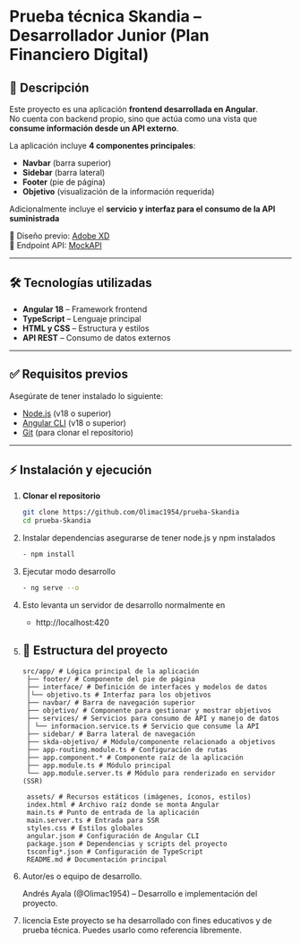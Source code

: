 # Prueba técnica Skandia – Desarrollador Junior (Plan Financiero Digital)

## 📌 Descripción
Este proyecto es una aplicación **frontend desarrollada en Angular**.  
No cuenta con backend propio, sino que actúa como una vista que **consume información desde un API externo**.  

La aplicación incluye **4 componentes principales**:
- **Navbar** (barra superior)  
- **Sidebar** (barra lateral)  
- **Footer** (pie de página)  
- **Objetivo** (visualización de la información requerida)  

Adicionalmente incluye el **servicio y interfaz para el consumo de la API suministrada**

🔗 Diseño previo: [Adobe XD](https://xd.adobe.com/view/7520751b-2b53-4b0f-9613-527817e8cc92-2073/specs/)  
🔗 Endpoint API: [MockAPI](https://62e152f8fa99731d75d44571.mockapi.io/api/v1/test-front-end-skandia/cards)

---
## 🛠 Tecnologías utilizadas
- **Angular 18** – Framework frontend  
- **TypeScript** – Lenguaje principal  
- **HTML y CSS** – Estructura y estilos  
- **API REST** – Consumo de datos externos  

---

## ✅ Requisitos previos
Asegúrate de tener instalado lo siguiente:  

- [Node.js](https://nodejs.org/) (v18 o superior)  
- [Angular CLI](https://angular.dev/tools/cli) (v18 o superior)  
- [Git](https://git-scm.com/) (para clonar el repositorio)  

---

## ⚡ Instalación y ejecución

1. **Clonar el repositorio**
   ```bash
   git clone https://github.com/Olimac1954/prueba-Skandia
   cd prueba-Skandia

2. Instalar dependencias
    asegurarse de tener node.js y npm instalados
    ```bash
    - npm install

3. Ejecutar modo desarrollo
    ```bash
    - ng serve --o 

4. Esto levanta un servidor de desarrollo normalmente en 
    - http://localhost:420

5. ## 📂 Estructura del proyecto
       src/app/ # Lógica principal de la aplicación
        ├── footer/ # Componente del pie de página
        ├── interface/ # Definición de interfaces y modelos de datos
        │└── objetivo.ts # Interfaz para los objetivos
        ├── navbar/ # Barra de navegación superior
        ├── objetivo/ # Componente para gestionar y mostrar objetivos
        ├── services/ # Servicios para consumo de API y manejo de datos
        │ └── informacion.service.ts # Servicio que consume la API
        ├── sidebar/ # Barra lateral de navegación
        ├── skda-objetivo/ # Módulo/componente relacionado a objetivos
        ├── app-routing.module.ts # Configuración de rutas
        ├── app.component.* # Componente raíz de la aplicación
        ├── app.module.ts # Módulo principal
        └── app.module.server.ts # Módulo para renderizado en servidor (SSR)

        assets/ # Recursos estáticos (imágenes, íconos, estilos)
        index.html # Archivo raíz donde se monta Angular
        main.ts # Punto de entrada de la aplicación
        main.server.ts # Entrada para SSR
        styles.css # Estilos globales
        angular.json # Configuración de Angular CLI
        package.json # Dependencias y scripts del proyecto
        tsconfig*.json # Configuración de TypeScript
        README.md # Documentación principal

6. Autor/es o equipo de desarrollo.

    Andrés Ayala (@Olimac1954) – Desarrollo e implementación del proyecto.

7. licencia
    Este proyecto se ha desarrollado con fines educativos y de prueba técnica.
    Puedes usarlo como referencia libremente.
    
